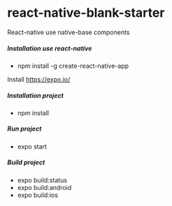 # react-native-blank-starter
React-native use native-base components

##### Installation use react-native
- npm install -g create-react-native-app

Install https://expo.io/

##### Installation project
- npm install

##### Run project
- expo start

##### Build project
- expo build:status
- expo build:android
- expo build:ios
